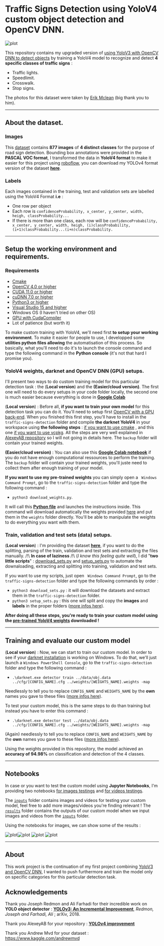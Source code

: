 # Traffic Signs Detection using YoloV4 custom object detection and OpenCV DNN.

![plot](results/images/yolov4res.jpg)

This repository contains my upgraded version of [using YoloV3 with OpenCV DNN to detect objects](https://github.com/fredotran/yolov3-opencvdnn) by training a YoloV4 model to recognize and detect **4 specific classes of traffic signs** : 

* Traffic lights.
* Speedlimit.
* Crosswalk.
* Stop signs.

The photos for this dataset were taken by [Erik Mclean](https://unsplash.com/@introspectivedsgn) (big thank you to him).

---

## About the dataset.

### Images
This [dataset](https://www.kaggle.com/andrewmvd/road-sign-detection) contains **877 images** of **4 distinct classes** for the purpose of road sign detection.
Bounding box annotations were provided in the **PASCAL VOC format**, I transformed the data in **YoloV4 format** to make it easier for this project using [roboflow](https://roboflow.com/), you can download my YOLOv4 format version of the dataset **[here](https://github.com/fredotran/traffic-signs-detection/releases/download/weights/Traffic.Road.Signs.YoloV3.format.v2-10-01-2021.darknet.zip)**. 

### Labels

Each images contained in the training, test and validation sets are labelled using the YoloV4 Format **i.e** : 
* One row per object
* Each row is `confidenceProbability, x_center, y_center, width, heigh, classProbability...`
* If there is more than one class, each row will be `confidenceProbability, x_center, y_center, width, heigh, (i)classProbability, (i+1)classProbability...(i+n)classProbability.`

--- 

## Setup the working environment and requirements.

### Requirements

* [Cmake](https://cmake.org/runningcmake/)
* [OpenCV 4.0 or higher](https://opencv.org/releases/) 
* [CUDA 11.0 or higher](https://developer.nvidia.com/cuda-toolkit-archive) 
* [cuDNN 7.0 or higher](https://developer.nvidia.com/rdp/cudnn-archive) 
* [Python3 or higher](https://www.python.org/downloads/)
* [Visual Studio 15 and higher](https://visualstudio.microsoft.com/fr/downloads/)
* Windows OS (I haven't tried on other OS)
* [GPU with CudaCompiler](https://en.wikipedia.org/wiki/CUDA#GPUs_supported)
* Lot of patience (but worth it)

To make custom training with YoloV4, we'll need first **to setup your working environment**. To make it easier for people to use, I developped some **utilities python files allowing** the automatisation of this process. So basically, what you'll need to do it's to launch the console command and type the following command in the **Python console** (it's not that hard I promise you). 

### YoloV4 weights, darknet and OpenCV DNN (GPU) setups.

I'll present two ways to do custom training model for this particular detection task : the (**Local version**) and the 
**(Easier/cloud version)**. The first one will need to do every setups in your code folder locally, the second one is much easier because everything is done in **[Google Colab](https://colab.research.google.com/)**

(**Local version**) : Before all, **if you want to train your own model** for this detection task you can do it. You'll need to setup first [OpenCV with a GPU back-end](https://medium.com/analytics-vidhya/build-opencv-from-source-with-cuda-for-gpu-access-on-windows-5cd0ce2b9b37). When you finished this first step, you'll have to install in the `traffic-signs-detection` folder and compile **the darknet YoloV4** in your workspace using **the following steps** : [if you want to use cmake](https://github.com/AlexeyAB/darknet#how-to-compile-on-windows-using-cmake) , and this one [if you want to use vcpkg](https://github.com/AlexeyAB/darknet#how-to-compile-on-windows-using-vcpkg). All the steps are very well explained in [AlexeyAB repository](https://github.com/AlexeyAB/darknet) so I will not going in details here. The `backup` folder will contain your trained weights.

**(Easier/cloud version)** : You can also use this **[Google Colab notebook](https://colab.research.google.com/drive/1WcBZGXvFGsOacyXI4U0OI4_bgUsX2pdG#scrollTo=NjKzw2TvZrOQ)** if you do not have enough computational ressources to perform the training. The `backup` folder will contain your trained weights, you'll juste need to collect them after enough training of your model.

**If you want to use my pre-trained weights** you can simply open a ` Windows Command Prompt`, go to the `traffic-signs-detection` folder and type the following command : 
* `python3 download_weights.py`.

It will call this **[Python file](https://github.com/fredotran/traffic-signs-detection/blob/main/download_weights.py)** and launches the instructions inside. This command will download automatically the weights provided [here](https://github.com/fredotran/traffic-signs-detection/releases) and put them in the `weights` folder directly. You'll be able to manipulate the weights to do everything you want with them.

### Train, validation and test sets (data) setups.

(**Local version**) : I'm providing the dataset **[here](https://github.com/fredotran/traffic-signs-detection/releases/download/weights/Traffic.Road.Signs.YoloV3.format.v2-10-01-2021.darknet.zip)**, if you want to do the splitting, parsing of the train, validation and test sets and extracting the files manually. /!\ **In case of laziness** /!\ (*I know this feeling quite well*), I did "**two little scripts**" : [download_sets.py](https://github.com/fredotran/traffic-signs-detection/blob/main/download_sets.py) and [setup_sets.py](https://github.com/fredotran/traffic-signs-detection/blob/main/setup_sets.py) to automate the downaloading, extracting and splitting into training, validation and test sets.

If you want to use my scripts, just open ` Windows Command Prompt`, go to the `traffic-signs-detection` folder and type the following commands by order : 
* `python3 download_sets.py` : it will download the datasets and extract them in the `traffic-signs-detection` folder.
* `python3 setup_sets.py` : this one will split and copy the **images** and **labels** in the proper folders ([more infos here](https://github.com/AlexeyAB/darknet#how-to-train-to-detect-your-custom-objects)).

**After doing all these steps, you're ready to train your custom model using the [pre-trained YoloV4 weights](https://github.com/AlexeyAB/darknet/releases/download/darknet_yolo_v3_optimal/yolov4.conv.137) downloaded !**

---

## Training and evaluate our custom model

(**Local version**) : Now, we can start to train our custom model. In order to see if your [darknet installation](https://github.com/AlexeyAB/darknet) is working on Windows. To do that, we'll just launch a `Windows PowerShell Console`, go to the `traffic-signs-detection` folder and type the following command : 
* `.\darknet.exe detector train ../data/obj.data ../cfg/[CONFIG_NAME].cfg ../weights/[WEIGHTS_NAME].weights -map` 

Needlessly to tell you to replace `CONFIG_NAME` and `WEIGHTS_NAME` by the **own** names you gave to these files ([more infos here](https://github.com/AlexeyAB/darknet#when-should-i-stop-training)).

To test your custom model, this is the same steps to do than training but instead you have to enter this command : 
* `.\darknet.exe detector test ../data/obj.data ../cfg/[CONFIG_NAME].cfg ../weights/[WEIGHTS_NAME].weights -map` 

(Again) needlessly to tell you to replace `CONFIG_NAME` and `WEIGHTS_NAME` by the **own** names you gave to these files ([more infos here](https://github.com/AlexeyAB/darknet#custom-object-detection)).

Using the weights provided in this repository, the model achieved an **accuracy of 94.98%** on classification and detection of the 4 classes.

---

## Notebooks

In case or you want to test the custom model using **Jupyter Notebooks**, I'm providing two notebooks [for images testings](https://github.com/fredotran/traffic-signs-detection/blob/main/yolov4-traffic_road_signs-detection-images.ipynb) and [for videos testings](https://github.com/fredotran/traffic-signs-detection/blob/main/yolov4-traffic_road_signs-detection-videos.ipynb).

The [`inputs`](https://github.com/fredotran/traffic-signs-detection/tree/main/inputs) folder contains images and videos for testing your custom model, feel free to add more images/videos you're finding relevant ! The [`results`](https://github.com/fredotran/traffic-signs-detection/tree/main/results) folder contains the outputs of our custom model when we input images and videos from the [`inputs`](https://github.com/fredotran/traffic-signs-detection/tree/main/inputs) folder.

Using the notebooks for images, we can show some of the results : 

![plot](results/images/yolov4res8.jpg)![plot](results/images/yolov4res11.jpg)
![plot](results/images/yolov4res7.jpg)
![plot](results/images/yolov4res9.jpg)

---

## About 

This work project is the continuation of my first project combining [YoloV3 and OpenCV DNN](https://github.com/fredotran/yolov3-opencvdnn), I wanted to push furthermore and train the model only on specific categories for this particular detection task.

## Acknowledgements

Thank you Joseph Redmon and Ali Farhadi for their incredible work on **YOLO object detector** : **[YOLOv3: An Incremental Improvement](https://arxiv.org/abs/1804.02767)**, *Redmon, Joseph and Farhadi, Ali* ; arXiv, 2018.

Thank you AlexeyAB for your repository : **[YOLOv4 improvement](https://github.com/AlexeyAB/darknet)**

Thank you Andrew Mvd for your dataset : https://www.kaggle.com/andrewmvd

